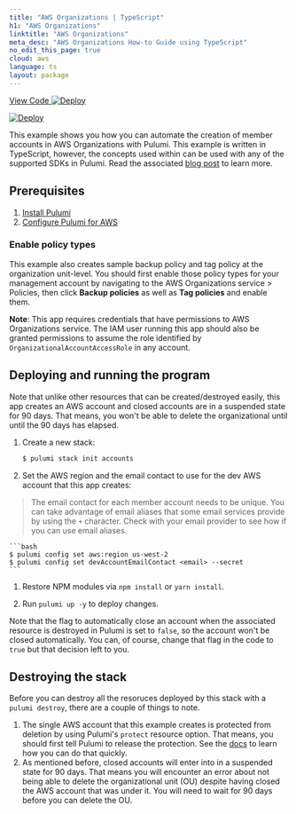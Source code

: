 ```yaml
---
title: "AWS Organizations | TypeScript"
h1: "AWS Organizations"
linktitle: "AWS Organizations"
meta_desc: "AWS Organizations How-to Guide using TypeScript"
no_edit_this_page: true
cloud: aws
language: ts
layout: package
---
```


<!-- WARNING: this page was generated by a tool. Do not edit it by hand. -->
<!-- To change it, please see https://github.com/pulumi/docs/tree/master/tools/mktutorial. -->

<p class="mb-4 flex">
    <a class="flex flex-wrap items-center rounded-md font-display text-lg text-white bg-blue-600 border-2 border-blue-600 px-2 mr-2 whitespace-no-wrap hover:text-white" style="height: 45px;" href="https://github.com/pulumi/examples/tree/master/aws-ts-organizations" target="_blank">
        <span><i class="fab fa-github pr-2"></i> View Code</span>
    </a>
    <a href="https://app.pulumi.com/new?template=https://github.com/pulumi/examples/blob/master/aws-ts-organizations/README.md#gh-dark-mode-only" target="_blank">
        <img src="https://get.pulumi.com/new/button.svg" alt="Deploy">
    </a>
</p>


[![Deploy](https://get.pulumi.com/new/button.svg)](https://app.pulumi.com/new?template=https://github.com/pulumi/examples/blob/master/aws-ts-organizations/README.md)

This example shows you how you can automate the creation of member accounts in AWS Organizations with Pulumi. This example is written in TypeScript, however, the concepts used within can be used with any of the supported SDKs in Pulumi. Read the associated [blog post](https://www.pulumi.com/blog/organizing-aws-accounts-with-pulumi) to learn more.

## Prerequisites

1. [Install Pulumi](https://www.pulumi.com/docs/get-started/install/)
1. [Configure Pulumi for AWS](https://www.pulumi.com/docs/intro/cloud-providers/aws/setup/)

### Enable policy types

This example also creates sample backup policy and tag policy at the organization unit-level.
You should first enable those policy types for your management account by navigating to the
AWS Organizations service > Policies, then click **Backup policies** as well as **Tag policies**
and enable them.

**Note**: This app requires credentials that have permissions to
AWS Organizations service. The IAM user running this app should
also be granted permissions to assume the role identified by `OrganizationalAccountAccessRole` in any account.

## Deploying and running the program

Note that unlike other resources that can be created/destroyed easily,
this app creates an AWS account and closed accounts are in a suspended state
for 90 days. That means, you won't be able to delete the organizational until until
the 90 days has elapsed.

1. Create a new stack:

    ```bash
    $ pulumi stack init accounts
    ```

1. Set the AWS region and the email contact to use for the dev AWS account that this app creates:

> The email contact for each member account needs to be unique. You can take advantage of email aliases
> that some email services provide by using the `+` character. Check with your email provider to see
> how if you can use email aliases.

    ```bash
    $ pulumi config set aws:region us-west-2
    $ pulumi config set devAccountEmailContact <email> --secret
    ```

1. Restore NPM modules via `npm install` or `yarn install`.

1. Run `pulumi up -y` to deploy changes.

Note that the flag to automatically close an account when the
associated resource is destroyed in Pulumi is set to `false`,
so the account won't be closed automatically. You can, of course,
change that flag in the code to `true` but that decision left
to you.

## Destroying the stack

Before you can destroy all the resoruces deployed by this stack with
a `pulumi destroy`, there are a couple of things to note.

1. The single AWS account that this example creates is protected from deletion
   by using Pulumi's `protect` resource option. That means, you should first tell
   Pulumi to release the protection. See the [docs](https://www.pulumi.com/docs/intro/concepts/resources/options/protect/)
   to learn how you can do that quickly.
1. As mentioned before, closed accounts will enter into in a suspended state for 90 days.
   That means you will encounter an error about not being able to delete the organizational
   unit (OU) despite having closed the AWS account that was under it. You will need to wait for 90 days
   before you can delete the OU.

